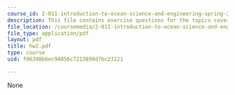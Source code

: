 ```yaml
---
course_id: 2-011-introduction-to-ocean-science-and-engineering-spring-2006
description: This file contains exercise questions for the topics covered in the course.
file_location: /coursemedia/2-011-introduction-to-ocean-science-and-engineering-spring-2006/f06398b6ec94056c7213899d7bc23121_hw2.pdf
file_type: application/pdf
layout: pdf
title: hw2.pdf
type: course
uid: f06398b6ec94056c7213899d7bc23121

---
```

None